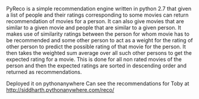 PyReco is a simple recommendation engine written in python 2.7 that 
given a list of people and their ratings corresponding to some movies
can return recommendation of movies for a person. It can also give movies
that are similar to a given movie and people that are similar to a given 
person.
	It makes use of similarity ratings between the person for whom
movie has to be recommended and some other person to act as a weight for 
the rating of other person to predict the possible rating of that movie
for the person. It then takes the weighted sum average over all such
other persons to get the expected rating for a movie. This is done for 
all non rated movies of the person and then the expected ratings are 
sorted in descending order and returned as recommendations.

Deployed it on pythonanywhere
Can see the recommendations for Toby at http://siddharth.pythonanywhere.com/reco/
